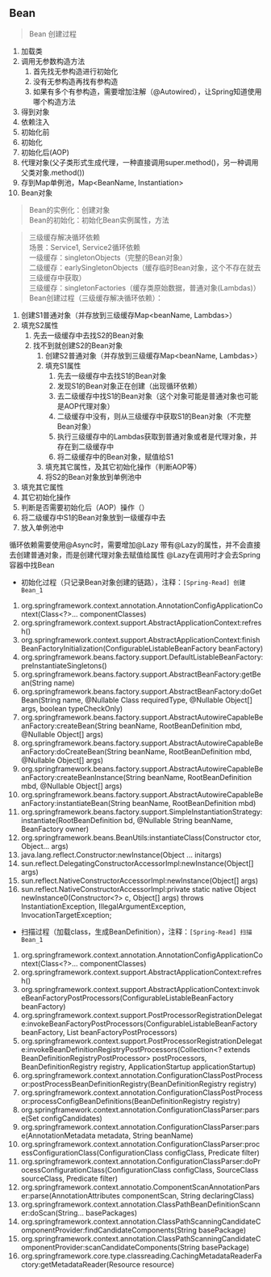 
## Bean
> Bean 创建过程
1. 加载类
2. 调用无参数构造方法
   1. 首先找无参构造进行初始化
   2. 没有无参构造再找有参构造
   3. 如果有多个有参构造，需要增加注解（@Autowired），让Spring知道使用哪个构造方法
3. 得到对象
4. 依赖注入
5. 初始化前
6. 初始化
7. 初始化后(AOP)
8. 代理对象(父子类形式生成代理，一种直接调用super.method()，另一种调用父类对象.method())
9. 存到Map单例池，Map<BeanName, Instantiation>
10. Bean对象


> Bean的实例化：创建对象  
> Bean的初始化：初始化Bean实例属性，方法

> 三级缓存解决循环依赖  
> 场景：Service1, Service2循环依赖  
> 一级缓存：singletonObjects（完整的Bean对象）  
> 二级缓存：earlySingletonObjects（缓存临时Bean对象，这个不存在就去三级缓存中获取）  
> 三级缓存：singletonFactories（缓存类原始数据，普通对象(Lambdas)）  
Bean创建过程（三级缓存解决循环依赖）：  
1. 创建S1普通对象（并存放到三级缓存Map<beanName, Lambdas>）
2. 填充S2属性
   1. 先去一级缓存中去找S2的Bean对象
   2. 找不到就创建S2的Bean对象
      1. 创建S2普通对象（并存放到三级缓存Map<beanName, Lambdas>）
      2. 填充S1属性
         1. 先去一级缓存中去找S1的Bean对象
         2. 发现S1的Bean对象正在创建（出现循环依赖）
         3. 去二级缓存中找S1的Bean对象（这个对象可能是普通对象也可能是AOP代理对象）
         4. 二级缓存中没有，则从三级缓存中获取S1的Bean对象（不完整Bean对象）
         5. 执行三级缓存中的Lambdas获取到普通对象或者是代理对象，并存在到二级缓存中
         6. 将二级缓存中的Bean对象，赋值给S1
      3. 填充其它属性，及其它初始化操作（判断AOP等）
      4. 将S2的Bean对象放到单例池中
3. 填充其它属性
4. 其它初始化操作
5. 判断是否需要初始化后（AOP）操作（）
6. 将二级缓存中S1的Bean对象放到一级缓存中去
7. 放入单例池中

循环依赖需要使用@Async时，需要增加@Lazy
带有@Lazy的属性，并不会直接去创建普通对象，而是创建代理对象去赋值给属性
@Lazy在调用时才会去Spring容器中找Bean

- 初始化过程（只记录Bean对象创建的链路），注释：`[Spring-Read] 创建Bean_1`
1. org.springframework.context.annotation.AnnotationConfigApplicationContext(Class<?>... componentClasses)
2. org.springframework.context.support.AbstractApplicationContext:refresh()
3. org.springframework.context.support.AbstractApplicationContext:finishBeanFactoryInitialization(ConfigurableListableBeanFactory beanFactory)
4. org.springframework.beans.factory.support.DefaultListableBeanFactory:preInstantiateSingletons()
5. org.springframework.beans.factory.support.AbstractBeanFactory:getBean(String name)
6. org.springframework.beans.factory.support.AbstractBeanFactory:doGetBean(String name, @Nullable Class<T> requiredType, @Nullable Object[] args, boolean typeCheckOnly)
7. org.springframework.beans.factory.support.AbstractAutowireCapableBeanFactory:createBean(String beanName, RootBeanDefinition mbd, @Nullable Object[] args)
8. org.springframework.beans.factory.support.AbstractAutowireCapableBeanFactory:doCreateBean(String beanName, RootBeanDefinition mbd, @Nullable Object[] args)
9. org.springframework.beans.factory.support.AbstractAutowireCapableBeanFactory:createBeanInstance(String beanName, RootBeanDefinition mbd, @Nullable Object[] args)
10. org.springframework.beans.factory.support.AbstractAutowireCapableBeanFactory:instantiateBean(String beanName, RootBeanDefinition mbd)
11. org.springframework.beans.factory.support.SimpleInstantiationStrategy:instantiate(RootBeanDefinition bd, @Nullable String beanName, BeanFactory owner)
12. org.springframework.beans.BeanUtils:instantiateClass(Constructor<T> ctor, Object... args)
13. java.lang.reflect.Constructor:newInstance(Object ... initargs)
14. sun.reflect.DelegatingConstructorAccessorImpl:newInstance(Object[] args)
15. sun.reflect.NativeConstructorAccessorImpl:newInstance(Object[] args)
16. sun.reflect.NativeConstructorAccessorImpl:private static native Object newInstance0(Constructor<?> c, Object[] args) throws InstantiationException, IllegalArgumentException, InvocationTargetException;


- 扫描过程（加载class，生成BeanDefinition），注释：`[Spring-Read] 扫描Bean_1`
1. org.springframework.context.annotation.AnnotationConfigApplicationContext(Class<?>... componentClasses)
2. org.springframework.context.support.AbstractApplicationContext:refresh()
3. org.springframework.context.support.AbstractApplicationContext:invokeBeanFactoryPostProcessors(ConfigurableListableBeanFactory beanFactory)
4. org.springframework.context.support.PostProcessorRegistrationDelegate:invokeBeanFactoryPostProcessors(ConfigurableListableBeanFactory beanFactory, List<BeanFactoryPostProcessor> beanFactoryPostProcessors)
5. org.springframework.context.support.PostProcessorRegistrationDelegate:invokeBeanDefinitionRegistryPostProcessors(Collection<? extends BeanDefinitionRegistryPostProcessor> postProcessors, BeanDefinitionRegistry registry, ApplicationStartup applicationStartup)
6. org.springframework.context.annotation.ConfigurationClassPostProcessor:postProcessBeanDefinitionRegistry(BeanDefinitionRegistry registry)
7. org.springframework.context.annotation.ConfigurationClassPostProcessor:processConfigBeanDefinitions(BeanDefinitionRegistry registry)
8. org.springframework.context.annotation.ConfigurationClassParser:parse(Set<BeanDefinitionHolder> configCandidates)
9. org.springframework.context.annotation.ConfigurationClassParser:parse(AnnotationMetadata metadata, String beanName)
10. org.springframework.context.annotation.ConfigurationClassParser:processConfigurationClass(ConfigurationClass configClass, Predicate<String> filter)
11. org.springframework.context.annotation.ConfigurationClassParser:doProcessConfigurationClass(ConfigurationClass configClass, SourceClass sourceClass, Predicate<String> filter)
12. org.springframework.context.annotatio.ComponentScanAnnotationParser:parse(AnnotationAttributes componentScan, String declaringClass)
13. org.springframework.context.annotation.ClassPathBeanDefinitionScanner:doScan(String... basePackages)
14. org.springframework.context.annotation.ClassPathScanningCandidateComponentProvider:findCandidateComponents(String basePackage)
15. org.springframework.context.annotation.ClassPathScanningCandidateComponentProvider:scanCandidateComponents(String basePackage)
16. org.springframework.core.type.classreading.CachingMetadataReaderFactory:getMetadataReader(Resource resource)
